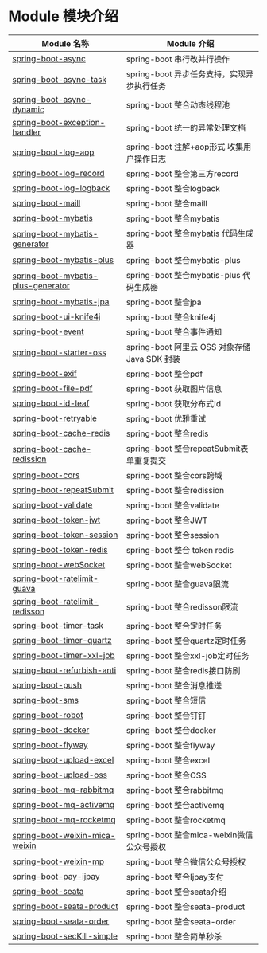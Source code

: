 # Module 模块介绍
| Module 名称                                                  | Module 介绍                                                  |
| ------------------------------------------------------------ | ------------------------------------------------------------ |
| [spring-boot-async](./spring-boot-async/HELP.md)                         | spring-boot 串行改并行操作                             |
| [spring-boot-async-task](./spring-boot-async-task/HELP.md)                         | spring-boot 异步任务支持，实现异步执行任务                               |
| [spring-boot-async-dynamic](./spring-boot-async-task-dynamic/HELP.md)                         | spring-boot 整合动态线程池                               |
| [spring-boot-exception-handler](./spring-boot-exception-handler/HELP.md) | spring-boot 统一的异常处理文档                      |
| [spring-boot-log-aop](./spring-boot-log-aop/HELP.md) | spring-boot 注解+aop形式 收集用户操作日志                    |
| [spring-boot-log-record](./spring-boot-log-record/HELP.md) | spring-boot 整合第三方record|
| [spring-boot-log-logback](./spring-boot-log-logback/HELP.md) | spring-boot 整合logback                    |
| [spring-boot-maill](./spring-boot-maill/HELP.md) | spring-boot 整合maill                  |
| [spring-boot-mybatis](./spring-boot-mybatis/HELP.md) | spring-boot 整合mybatis                   |
| [spring-boot-mybatis-generator](./spring-boot-mybatis-generator/HELP.md) | spring-boot 整合mybatis 代码生成器                   |
| [spring-boot-mybatis-plus](./spring-boot-mybatis-plus/HELP.md) | spring-boot 整合mybatis-plus                  |
| [spring-boot-mybatis-plus-generator](./spring-boot-mybatis-plus-generator/HELP.md) | spring-boot 整合mybatis-plus 代码生成器                 |
| [spring-boot-mybatis-jpa](./spring-boot-jpa/HELP.md) | spring-boot 整合jpa                 |
| [spring-boot-ui-knife4j](./spring-boot-ui-knife4j/HELP.md) | spring-boot 整合knife4j             |
| [spring-boot-event](./spring-boot-event/HELP.md) | spring-boot 整合事件通知            |
| [spring-boot-starter-oss](./spring-boot-starter-oss/HELP.md) | spring-boot     阿里云 OSS 对象存储 Java SDK 封装    |
| [spring-boot-exif](./spring-boot-exif/HELP.md) | spring-boot 整合pdf       |
| [spring-boot-file-pdf](./spring-boot-file-pdf/HELP.md) | spring-boot 获取图片信息        |
| [spring-boot-id-leaf](./spring-boot-id-leaf/HELP.md) | spring-boot 获取分布式Id   |
| [spring-boot-retryable](./spring-boot-retryable/HELP.md) | spring-boot 优雅重试 |
| [spring-boot-cache-redis](./spring-boot-cache-redis/HELP.md) | spring-boot 整合redis |
| [spring-boot-cache-redission](./spring-boot-repeatsubmit/HELP.md) | spring-boot 整合repeatSubmit表单重复提交
| [spring-boot-cors](./spring-boot-cors/HELP.md) | spring-boot 整合cors跨域
| [spring-boot-repeatSubmit](./spring-boot-cache-redisson/HELP.md) | spring-boot 整合redission
| [spring-boot-validate](./spring-boot-validate/HELP.md) | spring-boot 整合validate
| [spring-boot-token-jwt](./spring-boot-token-jwt/HELP.md) | spring-boot 整合JWT |
| [spring-boot-token-session](./spring-boot-token-session/HELP.md) | spring-boot 整合session |
| [spring-boot-token-redis](./spring-boot-token-redis/HELP.md) | spring-boot 整合 token redis |
| [spring-boot-webSocket](./spring-boot-websocket/HELP.md) | spring-boot 整合webSocket|
| [spring-boot-ratelimit-guava](./spring-boot-ratelimit-guava/HELP.md) | spring-boot 整合guava限流
| [spring-boot-ratelimit-redisson](./spring-boot-ratelimit-redisson/HELP.md) | spring-boot 整合redisson限流
| [spring-boot-timer-task](./spring-boot-timer-task/HELP.md) | spring-boot 整合定时任务
| [spring-boot-timer-quartz](./spring-boot-timer-quartz/HELP.md) | spring-boot 整合quartz定时任务
| [spring-boot-timer-xxl-job](./spring-boot-timer-xxl-job/HELP.md) | spring-boot 整合xxl-job定时任务
| [spring-boot-refurbish-anti](./spring-boot-refurbish-anti/HELP.md) | spring-boot 整合redis接口防刷
| [spring-boot-push](./spring-boot-push/HELP.md) | spring-boot 整合消息推送
| [spring-boot-sms](./spring-boot-sms/HELP.md) | spring-boot 整合短信
| [spring-boot-robot](./spring-boot-robot/HELP.md) | spring-boot 整合钉钉
| [spring-boot-docker](./spring-boot-docker/HELP.md) | spring-boot 整合docker
| [spring-boot-flyway](./spring-boot-flyway/HELP.md) | spring-boot 整合flyway
| [spring-boot-upload-excel](./spring-boot-upload-excel/HELP.md) | spring-boot 整合excel
| [spring-boot-upload-oss](./spring-boot-upload-oss/HELP.md) | spring-boot 整合OSS
| [spring-boot-mq-rabbitmq](./spring-boot-mq-rabbitmq/HELP.md) | spring-boot 整合rabbitmq
| [spring-boot-mq-activemq](./spring-boot-mq-activemq/HELP.md) | spring-boot 整合activemq
| [spring-boot-mq-rocketmq](./spring-boot-mq-rocketmq/HELP.md) | spring-boot 整合rocketmq
| [spring-boot-weixin-mica-weixin](./spring-boot-weixin/HELP.md) | spring-boot 整合mica-weixin微信公众号授权
| [spring-boot-weixin-mp](./spring-boot-weixin-mp/HELP.md) | spring-boot 整合微信公众号授权
| [spring-boot-pay-ijpay](./spring-boot-pay-ijpay/HELP.md) | spring-boot 整合Ijpay支付
| [spring-boot-seata](./spring-boot-seata-product/README.md) | spring-boot 整合seata介绍
| [spring-boot-seata-product](./spring-boot-seata-product/HELP.md) | spring-boot 整合seata-product
| [spring-boot-seata-order](./spring-boot-seata-order/HELP.md) | spring-boot 整合seata-order
| [spring-boot-secKill-simple](./spring-boot-seckill-simple/HELP.md) |  spring-boot 整合简单秒杀
